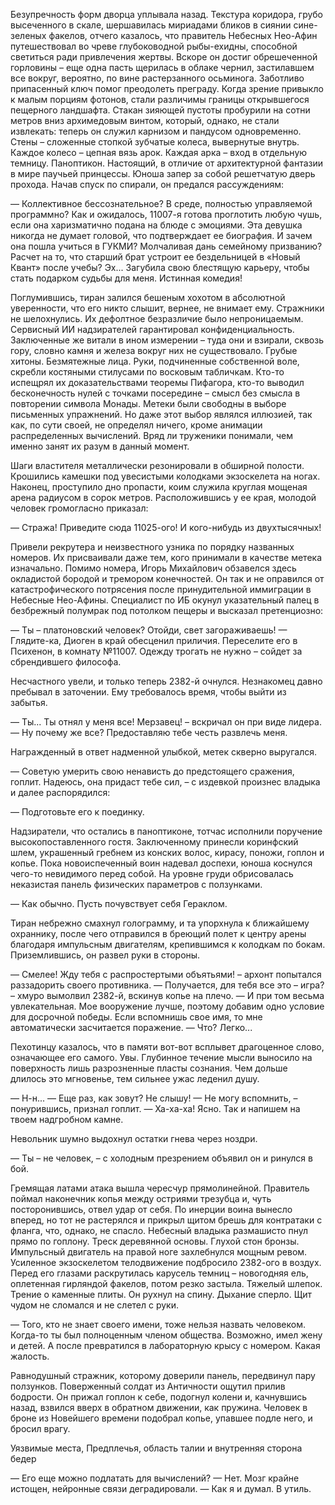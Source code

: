 Безупречность форм дворца уплывала назад. Текстура коридора, грубо высеченного в скале, шершавилась мириадами бликов в сиянии сине-зеленых факелов, отчего казалось, что правитель Небесных Нео-Афин путешествовал во чреве глубоководной рыбы-ехидны, способной светиться ради привлечения жертвы. Вскоре он достиг обрешеченной горловины – еще одна пасть щерилась в облаке чернил, застилавшем все вокруг, вероятно, по вине растерзанного осьминога. Заботливо припасенный ключ помог преодолеть преграду. Когда зрение привыкло к малым порциям фотонов, стали различимы границы открывшегося пещерного ландшафта. Стакан зияющей пустоты пробурили на сотни метров вниз архимедовым винтом, который, однако, не стали извлекать: теперь он служил карнизом и пандусом одновременно. Стены – сложенные стопкой зубчатые колеса, вывернутые внутрь. Каждое колесо – цепная вязь арок. Каждая арка – вход в отдельную темницу. Паноптикон. Настоящий, в отличие от архитектурной фантазии в мире паучьей принцессы. Юноша запер за собой решетчатую дверь прохода. Начав спуск по спирали, он предался рассуждениям:

— Коллективное бессознательное? В среде, полностью управляемой программно? Как и ожидалось, 11007-я готова проглотить любую чушь, если она харизматично подана на блюде с эмоциями. Эта девушка никогда не думает головой, что подтверждает ее биография. И зачем она пошла учиться в ГУКМИ? Молчаливая дань семейному призванию? Расчет на то, что старший брат устроит ее бездельницей в «Новый Квант» после учебы? Эх... Загубила свою блестящую карьеру, чтобы стать подарком судьбы для меня. Истинная комедия!

Поглумившись, тиран залился бешеным хохотом в абсолютной уверенности, что его никто слышит, вернее, не внимает ему. Стражники не шелохнулись. Их дефолтное безразличие было непроницаемым. Сервисный ИИ надзирателей гарантировал конфиденциальность. Заключенные же витали в ином измерении – туда они и взирали, сквозь гору, словно камня и железа вокруг них не существовало. Грубые хитоны. Безмятежные лица. Руки, подчиненные собственной воле, скребли костяными стилусами по восковым табличкам. Кто-то испещрял их доказательствами теоремы Пифагора, кто-то выводил бесконечность нулей с точками посередине – смысл без смысла в повторении символа Монады. Метеки были свободны в выборе письменных упражнений. Но даже этот выбор являлся иллюзией, так как, по сути своей, не определял ничего, кроме анимации распределенных вычислений. Вряд ли труженики понимали, чем именно занят их разум в данный момент. 

Шаги властителя металлически резонировали в обширной полости. Крошились камешки под увесистыми колодками экзоскелета на ногах. Наконец, проступило дно пропасти, коим служила круглая мощеная арена радиусом в сорок метров. Расположившись у ее края, молодой человек громогласно приказал:

— Стража! Приведите сюда 11025-ого! И кого-нибудь из двухтысячных!

Привели рекрутера и неизвестного узника по порядку названных номеров. Их присваивали даже тем, кого принимали в качестве метека изначально. Помимо номера, Игорь Михайлович обзавелся здесь окладистой бородой и тремором конечностей. Он так и не оправился от катастрофического потрясения после принудительной иммиграции в Небесные Нео-Афины. Специалист по ИБ окунул указательный палец в безбрежный полумрак под потолком пещеры и высказал претенциозно:

— Ты – платоновский человек? Отойди, свет загораживаешь!
— Глядите-ка, Диоген в край обесценил приличия. Переселите его в Психенон, в комнату №11007. Одежду трогать не нужно – сойдет за сбрендившего философа.

Несчастного увели, и только теперь 2382-й очнулся. Незнакомец давно пребывал в заточении. Ему требовалось время, чтобы выйти из забытья. 

— Ты... Ты отнял у меня все! Мерзавец! – вскричал он при виде лидера.
— Ну почему же все? Предоставляю тебе честь развлечь меня.

Награжденный в ответ надменной улыбкой, метек скверно выругался.

— Советую умерить свою ненависть до предстоящего сражения, гоплит. Надеюсь, она придаст тебе сил, – с издевкой произнес владыка и далее распорядился:

— Подготовьте его к поединку.

Надзиратели, что остались в паноптиконе, тотчас исполнили поручение высокопоставленного гостя. Заключенному принесли коринфский шлем, украшенный гребнем из конских волос, кирасу, поножи, гоплон и копье. Пока новоиспеченный воин надевал доспехи, юноша коснулся чего-то невидимого перед собой. На уровне груди обрисовалась неказистая панель физических параметров с ползунками. 

— Как обычно. Пусть почувствует себя Гераклом. 

Тиран небрежно смахнул голограмму, и та упорхнула к ближайшему охраннику, после чего отправился в бреющий полет к центру арены благодаря импульсным двигателям, крепившимся к колодкам по бокам. Приземлившись, он развел руки в стороны.

— Смелее! Жду тебя с распростертыми объятьями! – архонт попытался раззадорить своего противника.
— Получается, для тебя все это – игра? – хмуро вымолвил 2382-й, вскинув копье на плечо.
— И при том весьма увлекательная. Мое вооружение лучше, поэтому добавим одно условие для досрочной победы. Если вспомнишь свое имя, то мне автоматически засчитается поражение.
— Что? Легко...

Пехотинцу казалось, что в памяти вот-вот всплывет драгоценное слово, означающее его самого. Увы. Глубинное течение мысли выносило на поверхность лишь разрозненные пласты сознания. Чем дольше длилось это мгновенье, тем сильнее ужас леденил душу.

— Н-н...
— Еще раз, как зовут? Не слышу!
— Не могу вспомнить, – понурившись, признал гоплит. 
— Ха-ха-ха! Ясно. Так и напишем на твоем надгробном камне.

Невольник шумно выдохнул остатки гнева через ноздри.

— Ты – не человек, – с холодным презрением объявил он и ринулся в бой.

Гремящая латами атака вышла чересчур прямолинейной. Правитель поймал наконечник копья между остриями трезубца и, чуть посторонившись, отвел удар от себя. По инерции воина вынесло вперед, но тот не растерялся и прикрыл щитом брешь для контратаки с фланга, что, однако, не спасло. Небесный владыка размашисто пнул прямо по гоплону. Треск деревянной основы. Глухой стон бронзы. Импульсный двигатель на правой ноге захлебнулся мощным ревом. Усиленное экзоскелетом телодвижение подбросило 2382-ого в воздух. Перед его глазами раскрутилась карусель темниц – новогодняя ель, оплетенная гирляндой факелов, потом резко застыла. Тяжелый шлепок. Трение о каменные плиты. Он рухнул на спину. Дыхание сперло. Щит чудом не сломался и не слетел с руки.

— Того, кто не знает своего имени, тоже нельзя назвать человеком. Когда-то ты был полноценным членом общества. Возможно, имел жену и детей. А после превратился в лабораторную крысу с номером. Какая жалость.

Равнодушный стражник, которому доверили панель, передвинул пару ползунков. Поверженный солдат из Античности ощутил прилив бодрости. Он прижал гоплон к себе, подогнул колени и, качнувшись назад, взвился вверх в обратном движении, как пружина. Человек в броне из Новейшего времени подобрал копье, упавшее подле него, и бросил врагу. 

Уязвимые места, Предплечья, область талии и внутренняя сторона бедер


— Его еще можно подлатать для вычислений?
— Нет. Мозг крайне истощен, нейронные связи деградировали.
— Как я и думал. В утиль.